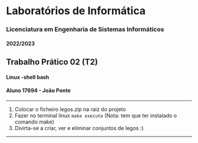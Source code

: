 # Laboratórios de Informática
### Licenciatura em Engenharia de Sistemas Informáticos
#### 2022/2023

## Trabalho Prático 02 (T2)
#### Linux -shell bash
#### Aluno 17694 - João Ponte

***
1. Colocar o ficheiro legos.zip na raiz do projeto
2. Fazer no terminal linux ``make execute`` (Nota: tem que ter instalado o comando make)
3. Divirta-se a criar, ver e eliminar conjuntos de legos :)
***

